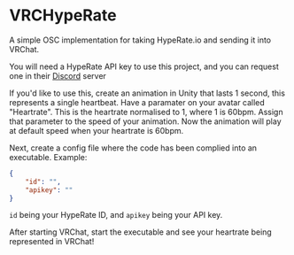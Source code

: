 # VRCHypeRate

A simple OSC implementation for taking HypeRate.io and sending it into VRChat.

You will need a HypeRate API key to use this project, and you can request one in their [Discord](https://discord.gg/eTwfgU29cU) server 

If you'd like to use this, create an animation in Unity that lasts 1 second, this represents a single heartbeat.
Have a paramater on your avatar called "Heartrate". This is the heartrate normalised to 1, where 1 is 60bpm.
Assign that parameter to the speed of your animation. Now the animation will play at default speed when your heartrate is 60bpm.

Next, create a config file where the code has been complied into an executable. Example:
```json
{
	"id": "",
	"apikey": ""
}
```
`id` being your HypeRate ID, and `apikey` being your API key.

After starting VRChat, start the executable and see your heartrate being represented in VRChat!
